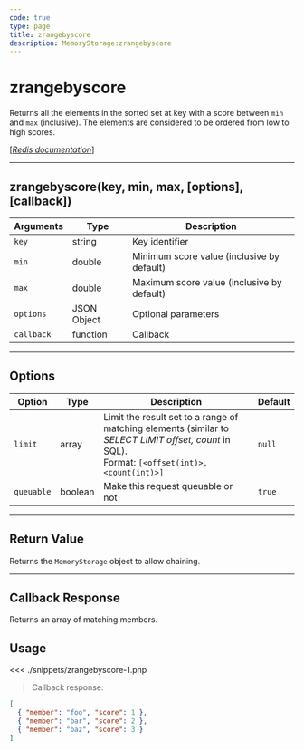 ```yaml
---
code: true
type: page
title: zrangebyscore
description: MemoryStorage:zrangebyscore
---
```


# zrangebyscore

Returns all the elements in the sorted set at key with a score between `min` and `max` (inclusive). The elements are considered to be ordered from low to high scores.

[[_Redis documentation_]](https://redis.io/commands/zrangebyscore)

---

## zrangebyscore(key, min, max, [options], [callback])

| Arguments  | Type        | Description                                |
| ---------- | ----------- | ------------------------------------------ |
| `key`      | string      | Key identifier                             |
| `min`      | double      | Minimum score value (inclusive by default) |
| `max`      | double      | Maximum score value (inclusive by default) |
| `options`  | JSON Object | Optional parameters                        |
| `callback` | function    | Callback                                   |

---

## Options

| Option     | Type    | Description                                                                                                                                        | Default |
| ---------- | ------- | -------------------------------------------------------------------------------------------------------------------------------------------------- | ------- |
| `limit`    | array   | Limit the result set to a range of matching elements (similar to _SELECT LIMIT offset, count_ in SQL).<br/>Format: `[<offset(int)>, <count(int)>]` | `null`  |
| `queuable` | boolean | Make this request queuable or not                                                                                                                  | `true`  |

---

## Return Value

Returns the `MemoryStorage` object to allow chaining.

---

## Callback Response

Returns an array of matching members.

## Usage

<<< ./snippets/zrangebyscore-1.php

> Callback response:

```json
[
  { "member": "foo", "score": 1 },
  { "member": "bar", "score": 2 },
  { "member": "baz", "score": 3 }
]
```
